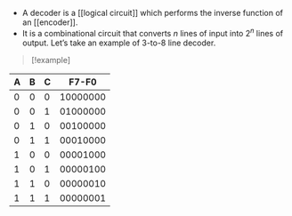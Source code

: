 - A decoder is a [[logical circuit]] which performs the inverse function of an [[encoder]]. 
- It is a combinational circuit that converts $n$ lines of input into $2^n$ lines of output. Let’s take an example of 3-to-8 line decoder.

> [!example]
> 
| A   | B   | C   | F7-F0    |
| --- | --- | --- | -------- |
| 0   | 0   | 0   | 10000000 |
| 0   | 0   | 1   | 01000000 |
| 0   | 1   | 0   | 00100000 |
| 0   | 1   | 1   | 00010000 |
| 1   | 0   | 0   | 00001000 |
| 1   | 0   | 1   | 00000100 |
| 1   | 1   | 0   | 00000010 |
| 1   | 1   | 1   | 00000001 |

